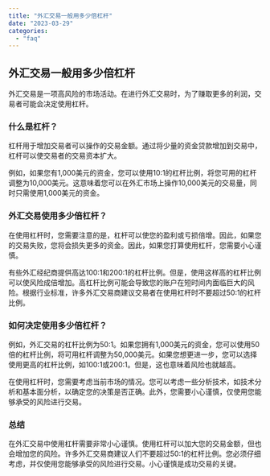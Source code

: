 ```yaml
---
title: "外汇交易一般用多少倍杠杆"
date: "2023-03-29"
categories: 
  - "faq"
---
```


## 外汇交易一般用多少倍杠杆

外汇交易是一项高风险的市场活动。在进行外汇交易时，为了赚取更多的利润，交易者可能会决定使用杠杆。

### 什么是杠杆？

杠杆用于增加交易者可以操作的交易金额。通过将少量的资金贷款增加到交易中，杠杆可以使交易者的交易资本扩大。

例如，如果您有1,000美元的资金，您可以使用10:1的杠杆比例，将您可用的杠杆调整为10,000美元。这意味着您可以在外汇市场上操作10,000美元的交易量，同时只需使用1,000美元的资金。

### 外汇交易使用多少倍杠杆？

在使用杠杆时，您需要注意的是，杠杆可以使您的盈利或亏损倍增。因此，如果您的交易失败，您将会损失更多的资金。因此，如果您打算使用杠杆，您需要小心谨慎。

有些外汇经纪商提供高达100:1和200:1的杠杆比例。但是，使用这样高的杠杆比例可以使风险成倍增加。高杠杆比例可能会导致您的账户在短时间内面临巨大的风险。根据行业标准，许多外汇交易商建议交易者在使用杠杆时不要超过50:1的杠杆比例。

### 如何决定使用多少倍杠杆？

例如，外汇交易的杠杆比例为50:1。如果您拥有1,000美元的资金，您可以使用50倍的杠杆比例，将可用杠杆调整为50,000美元。如果您想更进一步，您可以选择使用更高的杠杆比例，如100:1或200:1。但是，这也意味着风险也就越高。

在使用杠杆时，您需要考虑当前市场的情况。您可以考虑一些分析技术，如技术分析和基本面分析，以确定您的决策是否正确。此外，您需要小心谨慎，仅使用您能够承受的风险进行交易。

### 总结

在外汇交易中使用杠杆需要非常小心谨慎。使用杠杆可以加大您的交易金额，但也会增加您的风险。许多外汇交易商建议人们不要超过50:1的杠杆比例。您必须仔细考虑，并仅使用您能够承受的风险进行交易。小心谨慎是成功交易的关键。
